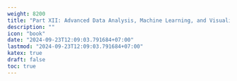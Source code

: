 ```yaml
---
weight: 8200
title: "Part XII: Advanced Data Analysis, Machine Learning, and Visualization"
description: ""
icon: "book"
date: "2024-09-23T12:09:03.791684+07:00"
lastmod: "2024-09-23T12:09:03.791684+07:00"
katex: true
draft: false
toc: true
---
```

